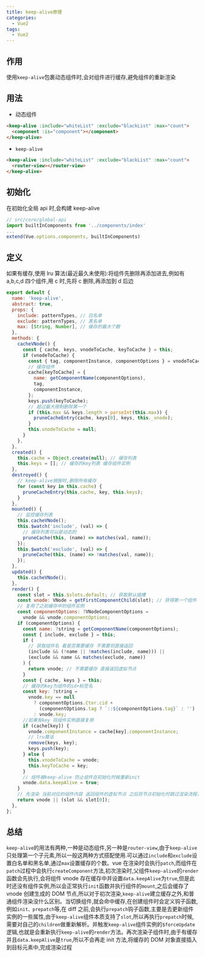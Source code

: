 ```yaml
---
title: keep-alive原理
categories: 
  - Vue2
tags: 
  - Vue2
---
```


## 作用

使用`keep-alive`包裹动态组件时,会对组件进行缓存,避免组件的重新渲染

## 用法

- 动态组件

```html
<keep-alive :include="whiteList" :exclude="blackList" :max="count">
  <component :is="component"></component>
</keep-alive>
```

- `keep-alive`

```html
<keep-alive :include="whiteList" :exclude="blackList" :max="count">
  <router-view></router-view>
</keep-alive>
```

## 初始化

在初始化全局 api 时,会构建 keep-alive

```js
// src/core/global-api
import builtInComponents from '../components/index'
...
extend(Vue.options.components, builtInComponents)
```

## 定义

如果有缓存,使用 lru 算法(最近最久未使用):将组件先删除再添加进去,例如有 a,b,c,d 四个组件,用 c 时,先将 c 删除,再添加到 d 后边

```js
export default {
  name: 'keep-alive',
  abstract: true,
  props: {
    include: patternTypes, // 白名单
    exclude: patternTypes, // 黑名单
    max: [String, Number], // 缓存的最大个数
  },
  methods: {
    cacheVNode() {
      const { cache, keys, vnodeToCache, keyToCache } = this;
      if (vnodeToCache) {
        const { tag, componentInstance, componentOptions } = vnodeToCache;
        // 缓存组件
        cache[keyToCache] = {
          name: getComponentName(componentOptions),
          tag,
          componentInstance,
        };
        keys.push(keyToCache);
        // 超过最大限制删除第一个
        if (this.max && keys.length > parseInt(this.max)) {
          pruneCacheEntry(cache, keys[0], keys, this._vnode);
        }
        this.vnodeToCache = null;
      }
    },
  },
  created() {
    this.cache = Object.create(null); // 缓存列表
    this.keys = []; // 缓存的key列表 缓存组件实例
  },
  destroyed() {
    // keep-alive销毁时,删除所有缓存
    for (const key in this.cache) {
      pruneCacheEntry(this.cache, key, this.keys);
    }
  },
  mounted() {
    // 监控缓存列表
    this.cacheVNode();
    this.$watch('include', (val) => {
      // 缓存列表可以是动态的
      pruneCache(this, (name) => matches(val, name));
    });
    this.$watch('exclude', (val) => {
      pruneCache(this, (name) => !matches(val, name));
    });
  },
  updated() {
    this.cacheVNode();
  },
  render() {
    const slot = this.$slots.default; // 获取默认插槽
    const vnode: VNode = getFirstComponentChild(slot); // 获得第一个组件
    // 复用了之前缓存中的组件实例
    const componentOptions: ?VNodeComponentOptions =
      vnode && vnode.componentOptions;
    if (componentOptions) {
      const name: ?string = getComponentName(componentOptions);
      const { include, exclude } = this;
      if (
        // 获取组件名 看是否需要缓存 不需要则直接返回
        (include && (!name || !matches(include, name))) ||
        (exclude && name && matches(exclude, name))
      ) {
        return vnode; // 不需要缓存 直接返回虚拟节点
      }
      const { cache, keys } = this;
      // 缓存的key为组件的id+标签名
      const key: ?string =
        vnode.key == null
          ? componentOptions.Ctor.cid +
            (componentOptions.tag ? `::${componentOptions.tag}` : '')
          : vnode.key;
      //如果有key 将组件实例直接复用
      if (cache[key]) {
        vnode.componentInstance = cache[key].componentInstance;
        // lru算法
        remove(keys, key);
        keys.push(key);
      } else {
        this.vnodeToCache = vnode;
        this.keyToCache = key;
      }
      // 组件被keep-alive 防止组件在初始化时候重新init
      vnode.data.keepAlive = true;
    }
    // 先渲染 当前对应的组件内容 返回组件的虚拟节点 之后将节点初始化时跳过渲染流程，不执行init 会执行activated 和 deactivated钩子(可做拉取最新数据的操作)
    return vnode || (slot && slot[0]);
  },
};
```

## 总结

`keep-alive`的用法有两种,一种是动态组件,另一种是`router-view`,由于`keep-alive`只处理第一个子元素,所以一般这两种方式搭配使用.可以通过`include`和`exclude`设置白名单和黑名单,通过`max`设置缓存的个数。vue 在渲染时会执行`patch`,而组件在`patch`过程中会执行`createComponent`方法,初次渲染时,父组件`keep-alive`的`render`函数会先执行,会将组件 vnode 存在缓存中并设置`data.keepAlive`为`true`,但是此时还没有组件实例,所以会正常执行`init`函数并执行组件的`mount`,之后会缓存了 vnode 创建生成的 DOM 节点,所以对于初次渲染,`keep-alive`建立缓存之外,和普通组件渲染没什么区别。当切换组件,就会命中缓存,在创建组件时会定义钩子函数,例如`init、prepatch`等,在 diff 之前,会执行`prepatch`钩子函数,主要是去更新组件实例的一些属性,由于`keep-alive`组件本质支持了`slot`,所以再执行`prepatch`时候,需要对自己的`children`做重新解析。并触发`keep-alive`组件实例的`$forceUpdate`逻辑,也就是会重新执行`keep-alive`的`render`方法。再次渲染子组件时,由于有缓存并且`data.keepAlive`是`true`,所以不会再走 init 方法,将缓存的 DOM 对象直接插入到目标元素中,完成渲染过程
